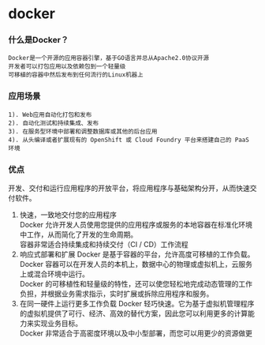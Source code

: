 # docker

### 什么是Docker？
    Docker是一个开源的应用容器引擎，基于GO语言并总从Apache2.0协议开源   
    开发者可以打包应用以及依赖包到一个轻量级    
    可移植的容器中然后发布到任何流行的Linux机器上  
### 应用场景
    1). Web应用自动化打包和发布
    2). 自动化测试和持续集成、发布
    3). 在服务型环境中部署和调整数据库或其他的后台应用
    4). 从头编译或者扩展现有的 OpenShift 或 Cloud Foundry 平台来搭建自己的 PaaS 环境
    
### 优点
开发、交付和运行应用程序的开放平台，将应用程序与基础架构分开，从而快速交付软件。  
1. 快速，一致地交付您的应用程序  
    Docker 允许开发人员使用您提供的应用程序或服务的本地容器在标准化环境中工作，从而简化了开发的生命周期。  
    容器非常适合持续集成和持续交付（CI / CD）工作流程  
2. 响应式部署和扩展
    Docker 是基于容器的平台，允许高度可移植的工作负载。Docker 容器可以在开发人员的本机上，数据中心的物理或虚拟机上，云服务上或混合环境中运行。  
    Docker 的可移植性和轻量级的特性，还可以使您轻松地完成动态管理的工作负担，并根据业务需求指示，实时扩展或拆除应用程序和服务。  
3. 在同一硬件上运行更多工作负载
    Docker 轻巧快速。它为基于虚拟机管理程序的虚拟机提供了可行、经济、高效的替代方案，因此您可以利用更多的计算能力来实现业务目标。  
    Docker 非常适合于高密度环境以及中小型部署，而您可以用更少的资源做更多的事情。  
### CentOS Docker 安装
    
#### 1. 卸载旧版本
较旧的 Docker 版本称为 docker 或 docker-engine 。如果已安装这些程序，请卸载它们以及相关的依赖项。
    
    $ sudo yum remove docker \
                      docker-client \
                      docker-client-latest \
                      docker-common \
                      docker-latest \
                      docker-latest-logrotate \
                      docker-logrotate \
                      docker-engine
#### 2. 设置Docker仓库
    $ sudo yum install -y yum-utils \
      device-mapper-persistent-data \
      lvm2
      
    $ sudo yum-config-manager \
          --add-repo \
          https://download.docker.com/linux/centos/docker-ce.repo
#### 3. 安装 Docker Engine-Community
安装最新版本的 Docker Engine-Community 和 containerd：  

    $ sudo yum install docker-ce docker-ce-cli containerd.io
    
要安装特定版本的 Docker Engine-Community，请在存储库中列出可用版本，然后选择并安装：
    
    $ yum list docker-ce --showduplicates | sort -r
    
    docker-ce.x86_64  3:18.09.1-3.el7                     docker-ce-stable
    docker-ce.x86_64  3:18.09.0-3.el7                     docker-ce-stable
    docker-ce.x86_64  18.06.1.ce-3.el7                    docker-ce-stable
    docker-ce.x86_64  18.06.0.ce-3.el7                    docker-ce-stable

通过其完整的软件包名称安装特定版本，该软件包名称是软件包名称（docker-ce）加上版本字符串（第二列），从第一个冒号（:）一直到第一个连字符，并用连字符（-）分隔。例如：docker-ce-18.09.1。

    $ sudo yum install docker-ce-<VERSION_STRING> docker-ce-cli-<VERSION_STRING> containerd.io
    
启动Docker
    
    $ sudo systemctl start docker
    
通过运行 hello-world 映像来验证是否正确安装了 Docker Engine-Community 。
    
    $ sudo docker run hello-world
    
